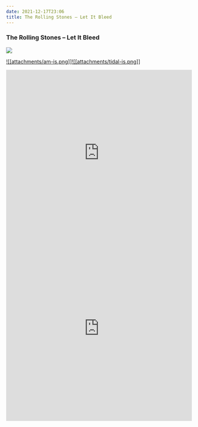 ```yaml
---
date: 2021-12-17T23:06
title: The Rolling Stones – Let It Bleed
---
```

### The Rolling Stones – Let It Bleed
[![](https://img.discogs.com/zIxFtJWD5Qwetyf8LLjIbHbAVjI=/fit-in/600x598/filters:strip_icc():format(jpeg):mode_rgb():quality(90)/discogs-images/R-14437432-1574520965-8347.jpeg.jpg)][1] 

[1]: https://www.discogs.com/release/14437432
[2]: https://music.apple.com/us/album/1500642838
[3]: https://listen.tidal.com/album/121021956

[![[attachments/am-is.png]]][2][![[attachments/tidal-is.png]]][3]

<iframe allow="autoplay *; encrypted-media *; fullscreen *" frameborder="0" height="450" style="width:100%;max-width:660px;overflow:hidden;background:transparent;" sandbox="allow-forms allow-popups allow-same-origin allow-scripts allow-storage-access-by-user-activation allow-top-navigation-by-user-activation" src="https://embed.music.apple.com/us/album/turn-blue/1500642838"></iframe>
<div style="position: relative; padding-bottom: 100%; height: 0; overflow: hidden; max-width: 100%;"><iframe src="https://embed.tidal.com/albums/121021956?layout=gridify" frameborder= "0" allowfullscreen style="position: absolute; top: 0; left: 0; width: 100%; height: 1px; min-height: 100%; margin: 0 auto;"></iframe></div>